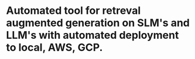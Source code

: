 # Automated tool for retreval augmented generation on SLM's and LLM's with automated deployment to local, AWS, GCP. 

